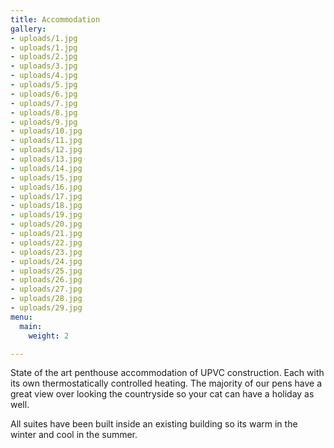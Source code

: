 ```yaml
---
title: Accommodation
gallery:
- uploads/1.jpg
- uploads/1.jpg
- uploads/2.jpg
- uploads/3.jpg
- uploads/4.jpg
- uploads/5.jpg
- uploads/6.jpg
- uploads/7.jpg
- uploads/8.jpg
- uploads/9.jpg
- uploads/10.jpg
- uploads/11.jpg
- uploads/12.jpg
- uploads/13.jpg
- uploads/14.jpg
- uploads/15.jpg
- uploads/16.jpg
- uploads/17.jpg
- uploads/18.jpg
- uploads/19.jpg
- uploads/20.jpg
- uploads/21.jpg
- uploads/22.jpg
- uploads/23.jpg
- uploads/24.jpg
- uploads/25.jpg
- uploads/26.jpg
- uploads/27.jpg
- uploads/28.jpg
- uploads/29.jpg
menu:
  main:
    weight: 2

---
```

State of the art penthouse accommodation of UPVC construction. Each with its own
thermostatically controlled heating. The majority of our pens have a great view
over looking the countryside so your cat can have a holiday as well.

All suites have been built inside an existing building so its warm in the winter
and cool in the summer.